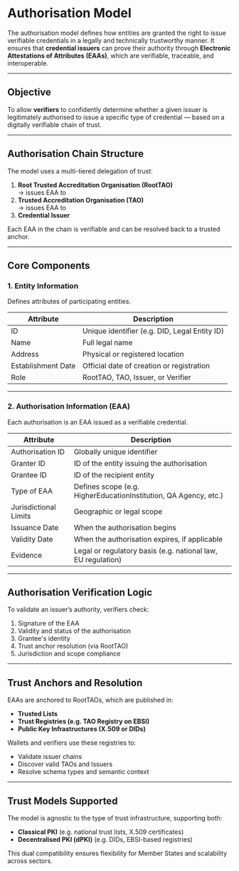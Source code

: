 # Authorisation Model

The authorisation model defines how entities are granted the right to issue verifiable credentials in a legally and technically trustworthy manner. It ensures that **credential issuers** can prove their authority through **Electronic Attestations of Attributes (EAAs)**, which are verifiable, traceable, and interoperable.

---

## Objective

To allow **verifiers** to confidently determine whether a given issuer is legitimately authorised to issue a specific type of credential — based on a digitally verifiable chain of trust.

---

## Authorisation Chain Structure

The model uses a multi-tiered delegation of trust:

1. **Root Trusted Accreditation Organisation (RootTAO)**  
   → issues EAA to  
2. **Trusted Accreditation Organisation (TAO)**  
   → issues EAA to  
3. **Credential Issuer**

Each EAA in the chain is verifiable and can be resolved back to a trusted anchor.

---

## Core Components

### 1. Entity Information

Defines attributes of participating entities.

| Attribute           | Description                                         |
|--------------------|-----------------------------------------------------|
| ID                 | Unique identifier (e.g. DID, Legal Entity ID)       |
| Name               | Full legal name                                     |
| Address            | Physical or registered location                     |
| Establishment Date | Official date of creation or registration           |
| Role               | RootTAO, TAO, Issuer, or Verifier                   |

---

### 2. Authorisation Information (EAA)

Each authorisation is an EAA issued as a verifiable credential.

| Attribute              | Description                                                          |
|------------------------|----------------------------------------------------------------------|
| Authorisation ID       | Globally unique identifier                                           |
| Granter ID             | ID of the entity issuing the authorisation                          |
| Grantee ID             | ID of the recipient entity                                           |
| Type of EAA            | Defines scope (e.g. HigherEducationInstitution, QA Agency, etc.)     |
| Jurisdictional Limits  | Geographic or legal scope                                            |
| Issuance Date          | When the authorisation begins                                        |
| Validity Date          | When the authorisation expires, if applicable                        |
| Evidence               | Legal or regulatory basis (e.g. national law, EU regulation)         |

---

## Authorisation Verification Logic

To validate an issuer’s authority, verifiers check:

1. Signature of the EAA  
2. Validity and status of the authorisation  
3. Grantee's identity  
4. Trust anchor resolution (via RootTAO)  
5. Jurisdiction and scope compliance  

---

## Trust Anchors and Resolution

EAAs are anchored to RootTAOs, which are published in:
- **Trusted Lists**
- **Trust Registries (e.g. TAO Registry on EBSI)**
- **Public Key Infrastructures (X.509 or DIDs)**

Wallets and verifiers use these registries to:
- Validate issuer chains
- Discover valid TAOs and Issuers
- Resolve schema types and semantic context

---

## Trust Models Supported

The model is agnostic to the type of trust infrastructure, supporting both:
- **Classical PKI** (e.g. national trust lists, X.509 certificates)
- **Decentralised PKI (dPKI)** (e.g. DIDs, EBSI-based registries)

This dual compatibility ensures flexibility for Member States and scalability across sectors.
